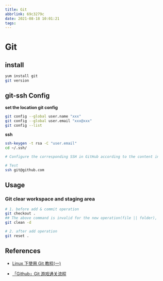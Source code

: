 ```yaml
---
title: Git
abbrlink: 69c3279c
date: 2021-08-18 10:01:21
tags:
---
```


# Git

## install

```bash
yum install git
git version
```

## git-ssh Config

**set the location git config**

```bash
git config --global user.name "xxx"
git config --global user.email "xxx@xxx"
git config --list
```

**ssh**

```bash
ssh-keygen -t rsa -C "user.email"
cd ~/.ssh/

# Configure the corresponding SSH in GitHub according to the content in id_rsa.pua

# Test
ssh git@github.com
```

## Usage

### Git clear workspace and staging area

```bash
# 1. before add & commit operation
git checkout .
## The above command is invalid for the new operation(file || folder), use clean
git clean -d

# 2. after add operation
git reset .
```

## References

- [Linux 下使用 Git 教程(一)](https://blog.csdn.net/HcJsJqJSSM/article/details/82941340)

- [「Github」Git 游戏通关流程](https://www.jianshu.com/p/482b32716bbe)
